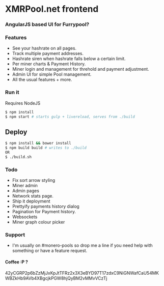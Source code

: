 # XMRPool.net frontend

### AngularJS based UI for Furrypool?

### Features
- See your hashrate on all pages.
- Track multiple payment addresses.
- Hashrate siren when hashrate falls below a certain limit.
- Per miner charts & Payment History.
- Miner login and management for threhold and payment adjustment.
- Admin UI for simple Pool management.
- All the usual features + more.

### Run it

Requires NodeJS

```sh
$ npm install
$ npm start # starts gulp + livereload, serves from ./build
```

## Deploy
```sh
$ npm install && bower install
$ npm build build # writes to ./build
OR
$ ./build.sh
```

### Todo

* Fix sort arrow styling
* Miner admin
* Admin pages
* Network stats page.
* Ship it deployment
* Prettyify payments history dialog
* Pagination for Payment history.
* Websockets
* Miner graph colour picker

### Support
* I'm usually on #monero-pools so drop me a line if you need help with something or have a feature request.

#### Coffee :P ?
42yCGRP2p6bZzMjJxKpJtTFRz2x3X3eBYD97T17zdxC9NiGNWafCaU54MKWBZkHb9AVb4XBgcjkPGW8hjQyBM2vMMvVCzTj